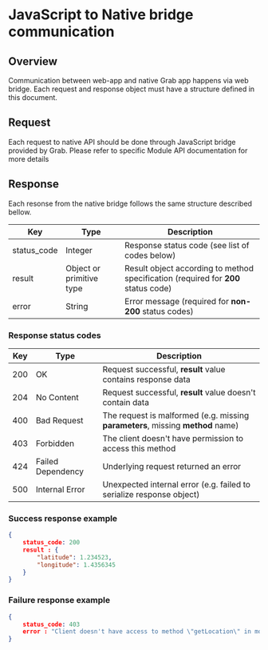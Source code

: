 # JavaScript to Native bridge communication

## Overview
Communication between web-app and native Grab app happens via web bridge. Each request and 
response object must have a structure defined in this document.

## Request
Each request to native API should be done through JavaScript bridge provided by Grab. Please refer to specific Module API documentation for more details


## Response
Each resonse from the native bridge follows the same structure described bellow.

Key | Type | Description
 --- | --- | ---
status_code | Integer | Response status code (see list of codes below)
result | Object or primitive type | Result object according to method specification (required for **200** status code)
error | String | Error message (required for **non-200** status codes)


### Response status codes
Key | Type | Description
 --- | --- | ---
 200 | OK | Request successful, **result** value contains response data
 204 | No Content | Request successful, **result** value doesn't contain data
 400 | Bad Request | The request is malformed (e.g. missing **parameters**, missing **method** name)
 403 | Forbidden | The client doesn't have permission to access this method
 424 | Failed Dependency | Underlying request returned an error
 500 | Internal Error | Unexpected internal error (e.g. failed to serialize response object)
 
### Success response example
```json
{
    status_code: 200
    result : {
        "latitude": 1.234523,
        "longitude": 1.4356345
    }
}
```
 
### Failure response example
```json
{
    status_code: 403
    error : "Client doesn't have access to method \"getLocation\" in module \"LocationModule\""
}
```

 